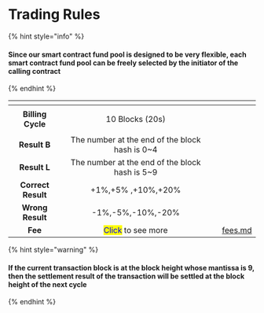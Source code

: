 # Trading Rules

{% hint style="info" %}
#### Since our smart contract fund pool is designed to be very flexible, each smart contract fund pool can be freely selected by the initiator of the calling contract
{% endhint %}

<table data-column-title-hidden data-view="cards"><thead><tr><th align="center"></th><th align="center"></th><th data-hidden></th><th data-hidden data-card-target data-type="content-ref"></th></tr></thead><tbody><tr><td align="center"><strong>Billing Cycle</strong></td><td align="center"><p></p><p>10 Blocks (20s)</p></td><td></td><td></td></tr><tr><td align="center"><strong>Result B</strong></td><td align="center">The number at the end of the block hash is 0~4</td><td></td><td></td></tr><tr><td align="center"><strong>Result L</strong></td><td align="center">The number at the end of the block hash is 5~9</td><td></td><td></td></tr><tr><td align="center"><strong>Correct Result</strong></td><td align="center">+1%,+5% ,+10%,+20%</td><td></td><td></td></tr><tr><td align="center"><strong>Wrong Result</strong></td><td align="center">-1%,-5%,-10%,-20%</td><td></td><td></td></tr><tr><td align="center"><strong>Fee</strong></td><td align="center"><mark style="color:blue;">Click</mark> <mark style="color:red;"></mark> to see more</td><td></td><td><a href="fees.md">fees.md</a></td></tr></tbody></table>

{% hint style="warning" %}
#### If the current transaction block is at the block height whose mantissa is 9, then the settlement result of the transaction will be settled at the block height of the next cycle
{% endhint %}

